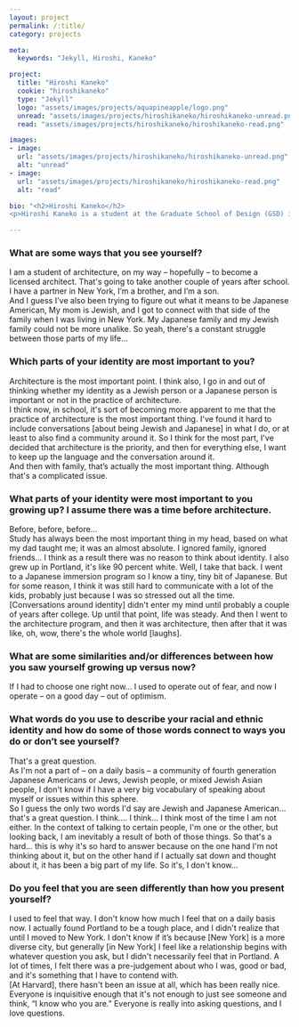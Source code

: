 ```yaml
---
layout: project
permalink: /:title/
category: projects

meta:
  keywords: "Jekyll, Hiroshi, Kaneko"

project:
  title: "Hiroshi Kaneko"
  cookie: "hiroshikaneko"
  type: "Jekyll"
  logo: "assets/images/projects/aquapineapple/logo.png"
  unread: "assets/images/projects/hiroshikaneko/hiroshikaneko-unread.png"
  read: "assets/images/projects/hiroshikaneko/hiroshikaneko-read.png"

images:
- image:
  url: "assets/images/projects/hiroshikaneko/hiroshikaneko-unread.png"
  alt: "unread"
- image:
  url: "assets/images/projects/hiroshikaneko/hiroshikaneko-read.png"
  alt: "read"

bio: "<h2>Hiroshi Kaneko</h2>
<p>Hiroshi Kaneko is a student at the Graduate School of Design (GSD) in his first year of the post-professional MArch II (Master of Architecture II) program. He grew up in Portland, Oregon, received his BArch (Bachelor of Architecture) at University of Oregon, spent some time working in New York, and then came to Harvard. On campus, Hiroshi is involved with Japan GSD.</p>"

---
```

<h3>What are some ways that you see yourself?</h3>
<p>
I am a student of architecture, on my way – hopefully – to become a licensed architect. That's going to take another couple of years after school.
<br>
I have a partner in New York, I’m a brother, and I’m a son.
<br>
And I guess I've also been trying to figure out what it means to be Japanese American, My mom is Jewish, and I got to connect with that side of the family when I was living in New York. My Japanese family and my Jewish family could not be more unalike. So yeah, there's a constant struggle between those parts of my life...
</p>

<h3>Which parts of your identity are most important to you?</h3>
<p>
Architecture is the most important point. I think also, I go in and out of thinking whether my identity as a Jewish person or a Japanese person is important or not in the practice of architecture.
<br>
I think now, in school, it's sort of becoming more apparent to me that the practice of architecture is the most important thing. I've found it hard to include conversations [about being Jewish and Japanese] in what I do, or at least to also find a community around it. So I think for the most part, I've decided that architecture is the priority, and then for everything else, I want to keep up the language and the conversation around it.
<br>
And then with family, that’s actually the most important thing. Although that's a complicated issue.
</p>

<h3>What parts of your identity were most important to you growing up? I assume there was a time before architecture.</h3>
<p>
Before, before, before...
<br>
Study has always been the most important thing in my head, based on what my dad taught me; it was an almost absolute. I ignored family, ignored friends... I think as a result there was no reason to think about identity. I also grew up in Portland, it's like 90 percent white. Well, I take that back. I went to a Japanese immersion program so I know a tiny, tiny bit of Japanese. But for some reason, I think it was still hard to communicate with a lot of the kids, probably just because I was so stressed out all the time.
<br>
[Conversations around identity] didn't enter my mind until probably a couple of years after college. Up until that point, life was steady. And then I went to the architecture program, and then it was architecture, then after that it was like, oh, wow, there's the whole world [laughs].
</p>

<h3>What are some similarities and/or differences between how you saw yourself growing up versus now?</h3>
<p>
If I had to choose one right now... I used to operate out of fear, and now I operate – on a good day – out of optimism.
</p>

<h3>What words do you use to describe your racial and ethnic identity and how do some of those words connect to ways you do or don’t see yourself?</h3>
<p>
That's a great question.
<br>
As I'm not a part of – on a daily basis – a community of fourth generation Japanese Americans or Jews, Jewish people, or mixed Jewish Asian people, I don't know if I have a very big vocabulary of speaking about myself or issues within this sphere.
<br>
So I guess the only two words I'd say are Jewish and Japanese American... that's a great question. I think.... I think... I think most of the time I am not either. In the context of talking to certain people, I'm one or the other, but looking back, I am inevitably a result of both of those things. So that's a hard... this is why it's so hard to answer because on the one hand I'm not thinking about it, but on the other hand if I actually sat down and thought about it, it has been a big part of my life. So it's, I don't know…
</p>

<h3>Do you feel that you are seen differently than how you present yourself?</h3>
<p>
I used to feel that way. I don't know how much I feel that on a daily basis now. I actually found Portland to be a tough place, and I didn't realize that until I moved to New York. I don't know if it’s because [New York] is a more diverse city, but generally [in New York] I feel like a relationship begins with whatever question you ask, but I didn't necessarily feel that in Portland. A lot of times, I felt there was a pre-judgement about who I was, good or bad, and it's something that I have to contend with.
<br>
[At Harvard], there hasn't been an issue at all, which has been really nice. Everyone is inquisitive enough that it's not enough to just see someone and think, “I know who you are.” Everyone is really into asking questions, and I love questions.
</p>
